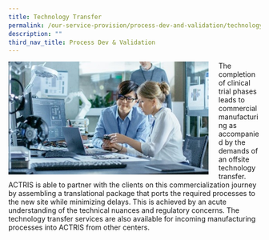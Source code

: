 ```yaml
---
title: Technology Transfer
permalink: /our-service-provision/process-dev-and-validation/technology-transfer/
description: ""
third_nav_title: Process Dev & Validation
---
```

<div style="margin-right: 20px; float: left;">
    <img src="/images/Shutterstock%20Images/picture10.jpg" style="width:400px">
</div>

The completion of clinical trial phases leads to commercial manufacturing as accompanied by the demands of an offsite technology transfer. ACTRIS is able to partner with the clients on this commercialization journey by assembling a translational package that ports the required processes to the new site while minimizing delays. This is achieved by an acute understanding of the technical nuances and regulatory concerns. The technology transfer services are also available for incoming manufacturing processes into ACTRIS from other centers.